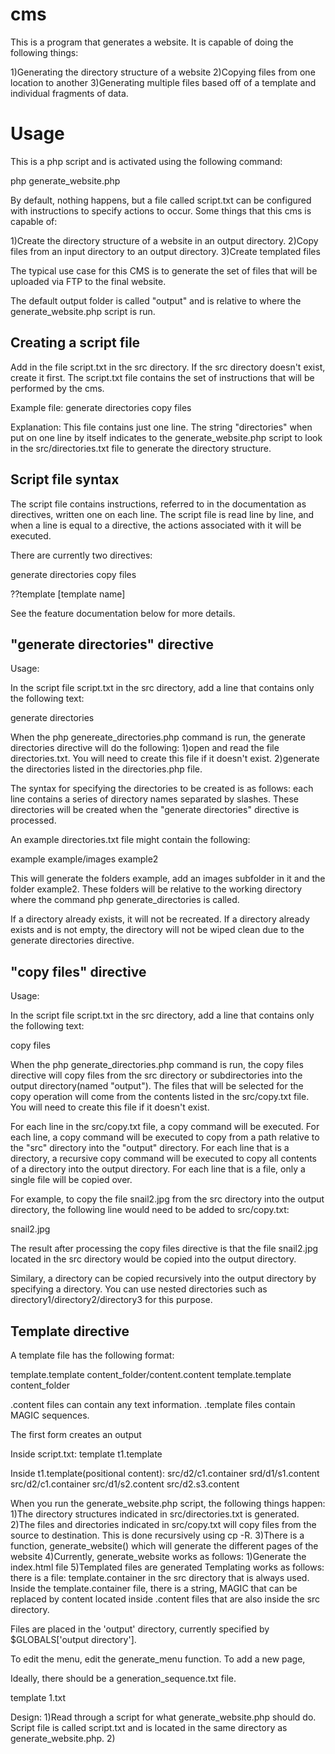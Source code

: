 # cms
This is a program that generates a website. It is capable of doing the following things:

1)Generating the directory structure of a website
2)Copying files from one location to another
3)Generating multiple files based off of a template and individual fragments of data.

# Usage
This is a php script and is activated using the following command:

php generate_website.php

By default, nothing happens, but a file called script.txt can be configured with instructions to specify actions to occur. Some things that this cms is capable of:

1)Create the directory structure of a website in an output directory.
2)Copy files from an input directory to an output directory.
3)Create templated files

The typical use case for this CMS is to generate the set of files that will be uploaded via FTP to the final website.

The default output folder is called "output" and is relative to where the generate_website.php script is run.

## Creating a script file

Add in the file script.txt in the src directory. If the src directory doesn't exist, create it first. The script.txt file contains the set of instructions that will be performed by the cms.

Example file:
generate directories
copy files

Explanation:
This file contains just one line. The string "directories" when put on one line by itself indicates to the generate_website.php script to look in the src/directories.txt file to generate the directory structure.

## Script file syntax

The script file contains instructions, referred to in the documentation as directives, written one on each line. The script file is read line by line, and when a line is equal to a directive, the actions associated with it will be executed.

There are currently two directives:

generate directories
copy files

??template [template name]

See the feature documentation below for more details.

## "generate directories" directive

Usage:

In the script file script.txt in the src directory, add a line that contains only the following text:

generate directories

When the php genereate_directories.php command is run, the generate directories directive will do the following:
1)open and read the file directories.txt. You will need to create this file if it doesn't exist.
2)generate the directories listed in the directories.php file.

The syntax for specifying the directories to be created is as follows: each line contains a series of directory names separated by slashes. These directories will be created when the "generate directories" directive is processed.

An example directories.txt file might contain the following:

example
example/images
example2

This will generate the folders example, add an images subfolder in it and the folder example2. These folders will be relative to the working directory where the command php generate_directories is called.

If a directory already exists, it will not be recreated. If a directory already exists and is not empty, the directory will not be wiped clean due to the generate directories directive.

## "copy files" directive

Usage:

In the script file script.txt in the src directory, add a line that contains only the following text:

copy files

When the php generate_directories.php command is run, the copy files directive will copy files from the src directory or subdirectories into the output directory(named "output"). The files that will be selected for the copy operation will come from the contents listed in the src/copy.txt file. You will need to create this file if it doesn't exist.

For each line in the src/copy.txt file, a copy command will be executed. For each line, a copy command will be executed to copy from a path relative to the "src" directory into the "output" directory. For each line that is a directory, a recursive copy command will be executed to copy all contents of a directory into the output directory. For each line that is a file, only a single file will be copied over.

For example, to copy the file snail2.jpg from the src directory into the output directory, the following line would need to be added to src/copy.txt:

snail2.jpg

The result after processing the copy files directive is that the file snail2.jpg located in the src directory would be copied into the output directory.

Similary, a directory can be copied recursively into the output directory by specifying a directory. You can use nested directories such as directory1/directory2/directory3 for this purpose.

## Template directive

A template file has the following format:

template.template content_folder/content.content
template.template content_folder

.content files can contain any text information.
.template files contain MAGIC sequences.

The first form creates an output 

Inside script.txt:
template t1.template

Inside t1.template(positional content):
src/d2/c1.container srd/d1/s1.content
src/d2/c1.container src/d1/s2.content src/d2.s3.content






When you run the generate_website.php script, the following things happen:
1)The directory structures indicated in src/directories.txt is generated.
2)The files and directories indicated in src/copy.txt will copy files from the source to destination. This is done recursively using cp -R.
3)There is a function, generate_website() which will generate the different pages of the website
4)Currently, generate_website works as follows:
  1)Generate the index.html file
5)Templated files are generated
  Templating works as follows:  there is a file: template.container in the src directory that is always used. Inside the template.container file, there is a
  string, MAGIC that can be replaced by content located inside .content files that are also inside the src directory.

Files are placed in the 'output' directory, currently specified by $GLOBALS['output directory'].

To edit the menu, edit the generate_menu function.
To add a new page,



Ideally, there should be a generation_sequence.txt file.

template 1.txt

Design:
1)Read through a script for what generate_website.php should do. Script file is called script.txt and is located in the same directory as generate_website.php.
2)
